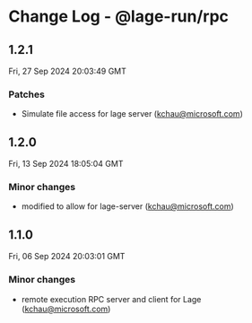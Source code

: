 # Change Log - @lage-run/rpc

<!-- This log was last generated on Fri, 27 Sep 2024 20:03:49 GMT and should not be manually modified. -->

<!-- Start content -->

## 1.2.1

Fri, 27 Sep 2024 20:03:49 GMT

### Patches

- Simulate file access for lage server (kchau@microsoft.com)

## 1.2.0

Fri, 13 Sep 2024 18:05:04 GMT

### Minor changes

- modified to allow for lage-server (kchau@microsoft.com)

## 1.1.0

Fri, 06 Sep 2024 20:03:01 GMT

### Minor changes

- remote execution RPC server and client for Lage (kchau@microsoft.com)
